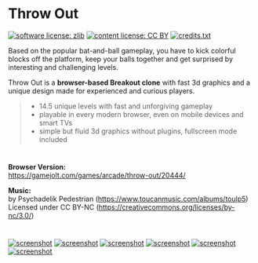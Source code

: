 # Throw Out

[![software license: zlib](material/readme/badge_license_software.svg)](LICENSE.txt)
[![content license: CC BY](material/readme/badge_license_content.svg)](https://creativecommons.org/licenses/by/4.0/)
[![credits.txt](material/readme/badge_credits.svg)](executable/data/credits.txt)

Based on the popular bat-and-ball gameplay, you have to kick colorful blocks off the platform, keep your balls together and get surprised by interesting and challenging levels.

Throw Out is a **browser-based Breakout clone** with fast 3d graphics and a unique design made for experienced and curious players.

> - 14.5 unique levels with fast and unforgiving gameplay
> - playable in every modern browser, even on mobile devices and smart TVs
> - simple but fluid 3d graphics without plugins, fullscreen mode included

#

**Browser Version:**  
<https://gamejolt.com/games/arcade/throw-out/20444/>

**Music:**  
by Psychadelik Pedestrian (<https://www.toucanmusic.com/albums/toulp5>)  
Licensed under CC BY-NC (<https://creativecommons.org/licenses/by-nc/3.0/>)

#

[![screenshot](material/screenshots/to_screen_new_001t.jpg)](material/screenshots/to_screen_new_001.jpg?raw=true)
[![screenshot](material/screenshots/to_screen_new_002t.jpg)](material/screenshots/to_screen_new_002.jpg?raw=true)
[![screenshot](material/screenshots/to_screen_new_003t.jpg)](material/screenshots/to_screen_new_003.jpg?raw=true)
[![screenshot](material/screenshots/to_screen_new_004t.jpg)](material/screenshots/to_screen_new_004.jpg?raw=true)
[![screenshot](material/screenshots/to_screen_new_005t.jpg)](material/screenshots/to_screen_new_005.jpg?raw=true)
[![screenshot](material/screenshots/to_screen_new_008t.jpg)](material/screenshots/to_screen_new_008.jpg?raw=true)